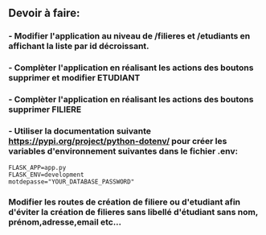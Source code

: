 ## Devoir à faire:

### - Modifier l'application au niveau de /filieres et /etudiants en affichant la liste par id décroissant.

### - Complèter l'application en réalisant les actions des boutons supprimer et modifier ETUDIANT
### - Complèter l'application en réalisant les actions des boutons supprimer FILIERE

### - Utiliser la documentation suivante https://pypi.org/project/python-dotenv/ pour créer les variables d'environnement suivantes dans le fichier .env:
    FLASK_APP=app.py
    FLASK_ENV=development
    motdepasse="YOUR_DATABASE_PASSWORD"

### Modifier les routes de création de filiere ou d'etudiant afin d'éviter la création de filieres sans libellé d'étudiant sans nom, prénom,adresse,email etc... 
    
